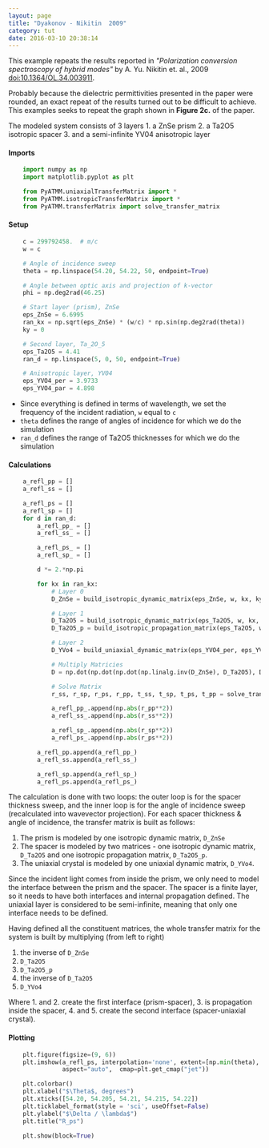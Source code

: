 ```yaml
---
layout: page
title: "Dyakonov - Nikitin  2009"
category: tut
date: 2016-03-10 20:38:14
---
```

This example repeats the results reported in _"Polarization conversion spectroscopy of hybrid modes"_ by A. Yu. Nikitin et. al., 2009 [doi:10.1364/OL.34.003911](http://dx.doi.org/10.1364/OL.34.003911).

Probably because the dielectric permittivities presented in the paper were rounded, an exact repeat of the results turned out to be difficult to achieve. This examples seeks to repeat the graph shown in **Figure 2c.** of the paper.

The modeled system consists of 3 layers
    1. a ZnSe prism
    2. a Ta2O5 isotropic spacer
    3. and a semi-infinite YV04 anisotropic layer

#### Imports

```python
    import numpy as np
    import matplotlib.pyplot as plt

    from PyATMM.uniaxialTransferMatrix import *
    from PyATMM.isotropicTransferMatrix import *
    from PyATMM.transferMatrix import solve_transfer_matrix
```

#### Setup

```python
    c = 299792458.  # m/c
    w = c

    # Angle of incidence sweep
    theta = np.linspace(54.20, 54.22, 50, endpoint=True)

    # Angle between optic axis and projection of k-vector
    phi = np.deg2rad(46.25)

    # Start layer (prism), ZnSe
    eps_ZnSe = 6.6995
    ran_kx = np.sqrt(eps_ZnSe) * (w/c) * np.sin(np.deg2rad(theta))
    ky = 0

    # Second layer, Ta_2O_5
    eps_Ta2O5 = 4.41
    ran_d = np.linspace(5, 0, 50, endpoint=True)

    # Anisotropic layer, YV04
    eps_YVO4_per = 3.9733
    eps_YVO4_par = 4.898
```

* Since everything is defined in terms of wavelength, we set the frequency of the incident radiation, ```w``` equal to ```c```
* ```theta``` defines the range of angles of incidence for which we do the simulation
* ```ran_d``` defines the range of Ta2O5 thicknesses for which we do the simulation

#### Calculations

```python
    a_refl_pp = []
    a_refl_ss = []

    a_refl_ps = []
    a_refl_sp = []
    for d in ran_d:
        a_refl_pp_ = []
        a_refl_ss_ = []

        a_refl_ps_ = []
        a_refl_sp_ = []

        d *= 2.*np.pi

        for kx in ran_kx:
            # Layer 0
            D_ZnSe = build_isotropic_dynamic_matrix(eps_ZnSe, w, kx, ky)

            # Layer 1
            D_Ta2O5 = build_isotropic_dynamic_matrix(eps_Ta2O5, w, kx, ky)
            D_Ta2O5_p = build_isotropic_propagation_matrix(eps_Ta2O5, w, kx, ky, d)

            # Layer 2
            D_YVo4 = build_uniaxial_dynamic_matrix(eps_YVO4_per, eps_YVO4_par, w, kx, ky, opticAxis=[np.cos(phi), np.sin(phi), 0])

            # Multiply Matricies
            D = np.dot(np.dot(np.dot(np.linalg.inv(D_ZnSe), D_Ta2O5), D_Ta2O5_p), np.dot(np.linalg.inv(D_Ta2O5), D_YVo4))

            # Solve Matrix
            r_ss, r_sp, r_ps, r_pp, t_ss, t_sp, t_ps, t_pp = solve_transfer_matrix(D)

            a_refl_pp_.append(np.abs(r_pp**2))
            a_refl_ss_.append(np.abs(r_ss**2))

            a_refl_sp_.append(np.abs(r_sp**2))
            a_refl_ps_.append(np.abs(r_ps**2))

        a_refl_pp.append(a_refl_pp_)
        a_refl_ss.append(a_refl_ss_)

        a_refl_sp.append(a_refl_sp_)
        a_refl_ps.append(a_refl_ps_)
```

The calculation is done with two loops: the outer loop is for the spacer thickness sweep, and the inner loop is for the angle of incidence sweep (recalculated into wavevector projection).
For each spacer thickness & angle of incidence, the transfer matrix is built as follows:

1. The prism is modeled by one isotropic dynamic matrix, ```D_ZnSe```
2. The spacer is modeled by two matrices - one isotropic dynamic matrix, ```D_Ta2O5``` and one isotropic propagation matrix, ```D_Ta2O5_p```.
3. The uniaxial crystal is modeled by one uniaxial dynamic matrix, ```D_YVo4```.

Since the incident light comes from inside the prism, we only need to model the interface between the prism and the spacer. The spacer is a finite layer, so it needs to have both interfaces and internal propagation defined. The uniaxial layer is considered to be semi-infinite, meaning that only one interface needs to be defined.

Having defined all the constituent matrices, the whole transfer matrix for the system is built by multiplying (from left to right)

1. the inverse of ```D_ZnSe```
2. ```D_Ta2O5```
3. ```D_Ta2O5_p```
4. the inverse of ```D_Ta2O5```
5. ```D_YVo4```

Where 1. and 2. create the first interface (prism-spacer), 3. is propagation inside the spacer, 4. and 5. create the second interface (spacer-uniaxial crystal).

#### Plotting

```python
    plt.figure(figsize=(9, 6))
    plt.imshow(a_refl_ps, interpolation='none', extent=[np.min(theta), np.max(theta), np.min(ran_d), np.max(ran_d)],
               aspect="auto",  cmap=plt.get_cmap("jet"))

    plt.colorbar()
    plt.xlabel("$\Theta$, degrees")
    plt.xticks([54.20, 54.205, 54.21, 54.215, 54.22])
    plt.ticklabel_format(style = 'sci', useOffset=False)
    plt.ylabel("$\Delta / \lambda$")
    plt.title("R_ps")

    plt.show(block=True)
```
